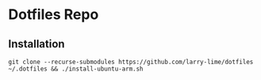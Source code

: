 # Dotfiles Repo

## Installation
```shell
git clone --recurse-submodules https://github.com/larry-lime/dotfiles ~/.dotfiles && ./install-ubuntu-arm.sh
```
<!-- ## Ubuntu Installation -->
<!-- 1. Install Essential Packages -->
<!--     ```shell -->
<!--     sudo apt install xinit awesome kitty xterm firefox dmenu zsh fzf bat -->
<!--     startx -->
<!--     ``` -->
<!-- 2. Change default shell to Z-Shell -->
<!--     ```shell -->
<!--     chsh -s $(which zsh) -->
<!--     ``` -->
<!-- 3. Install Rust -->
<!--     ```shell -->
<!--     curl --proto '=https' --tlsv1.2 -sSf https://sh.rustup.rs | sh -->
<!--     ``` -->
<!--     Follow instructions [here](https://www.rust-lang.org/tools/install)  -->
<!-- 4. Install Node -->
<!--     ```shell -->
<!--     curl -fsSL https://deb.nodesource.com/setup_19.x | sudo -E bash - &&\ -->
<!--     sudo apt-get install -y nodejs -->
<!--     ``` -->
<!--     Follow instructions [here](https://github.com/nodesource/distributions/blob/master/README.md#debinstall)  -->
<!-- 5. Install Terminal Tools -->
<!--     ```shell -->
<!--     cargo install fd-find ripgrep exa -->
<!--     ``` -->
<!-- 6. Build Neovim -->
<!--     ```shell -->
<!--     sudo apt-get install ninja-build gettext libtool libtool-bin autoconf automake cmake g++ pkg-config unzip curl doxygen -->
<!--     git clone https://github.com/neovim/neovim -->
<!--     cd neovim && make CMAKE_BUILD_TYPE=RelWithDebInfo -->
<!--     sudo make install -->
<!--     ``` -->
<!---->
